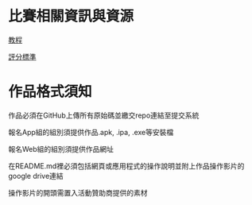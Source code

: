 # 比賽相關資訊與資源

[教程](https://github.com/mdhs-hackathon/hackathon6th/blob/master/tutorials.md)

[評分標準](https://github.com/mdhs-hackathon/hackathon6th/blob/master/score.md)

# 作品格式須知

作品必須在GitHub上傳所有原始碼並繳交repo連結至提交系統

報名App組的組別須提供作品.apk, .ipa, .exe等安裝檔

報名Web組的組別須提供作品網址

在README.md裡必須包括網頁或應用程式的操作說明並附上作品操作影片的google drive連結

操作影片的開頭需置入活動贊助商提供的素材

